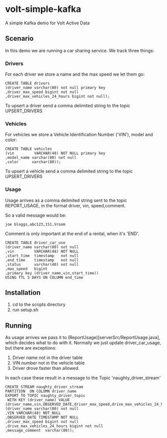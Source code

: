 # volt-simple-kafka
A simple Kafka demo for Volt Active Data

## Scenario

In this demo we are running a car sharing service. We track three things:

### Drivers

For each driver we store a name and the max speed we let them go:

````
CREATE TABLE drivers 
(driver_name varchar(80) not null primary key
,driver_max_speed bigint not null
,driver_max_vehicles_24_hours bigint not null);
````

To upsert a driver send a comma delimited string to the topic UPSERT_DRIVERS 



### Vehicles

For vehicles we store a Vehicle Identification Number ('VIN'), model and color:
````
CREATE TABLE vehicles
(vin         VARCHAR(48) NOT NULL primary key
,model_name varchar(80) not null
,color      varchar(80));
````

To upsert a vehicle send a comma delimited string to the topic UPSERT_DRIVERS 

### Usage

Usage arrives as a comma delimited string sent to the topic REPORT_USAGE, in the format driver, vin, speed,comment.

So a valid message would be:

````
joe bloggs,abc123,151,Vroom
````

Comment is only important at the end of a rental, when it's 'END'.

````
CREATE TABLE driver_car_use
(driver_name varchar(80) not null
,vin         VARCHAR(48) NOT NULL
,start_time  timestamp   not null
,end_time    timestamp   not null
,status      varchar(40) not null
,max_speed   bigint  
,primary key (driver_name,vin,start_time))
USING TTL 5 DAYS ON COLUMN end_time
````

## Installation

1. cd to the scripts directory
2. run setup.sh

## Running

As usage arrives we pass it to (ReportUsage)[serverSrc/ReportUsage.java], which decides what to do with it. Normally we just update driver_car_usage, but there are exceptions:

1. Driver name not in the driver table
2. VIN number not in the vehicle table
3. Driver drove faster than allowed.

In each case these result in a message to the Topic 'naughty_driver_stream'


````
CREATE STREAM naughty_driver_stream 
PARTITION  ON COLUMN driver_name
EXPORT TO TOPIC naughty_driver_topic
 WITH KEY (driver_name) VALUE (driver_name,vin,OBSERVED_DATE,driver_max_speed,drive_max_vehicles_24_hours,message_comment)
(driver_name varchar(80) not null
,VIN VARCHAR(48) NOT NULL
,OBSERVED_DATE TIMESTAMP NOT NULL
,driver_max_speed bigint not null
,drive_max_vehicles_24_hours bigint not null
,message_comment  varchar(80));
````


